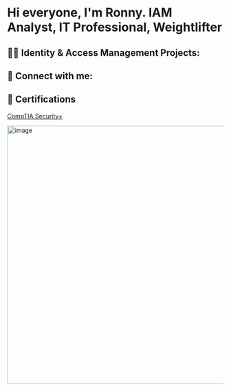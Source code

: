 <h1>Hi everyone, I'm Ronny. <a>IAM Analyst</a>,  <a>IT Professional</a>, <a>Weightlifter</a>



<h2>👨‍💻 Identity & Access Management Projects:</h2>

<h2> 🤳 Connect with me:</h2>


<h2>🤳 Certifications</h2>

[CompTIA Security+](https://www.comptia.org/en-us/certifications/security/)

<img width="600" alt="image" src="https://github.com/user-attachments/assets/e04d3dd5-5430-407c-a716-ffff633d4c5c" />




